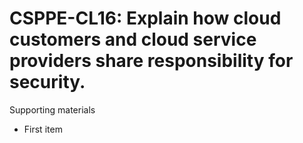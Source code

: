 # CSPPE-CL16:  	Explain how cloud customers and cloud service providers share responsibility for security.	 

Supporting materials

* First item